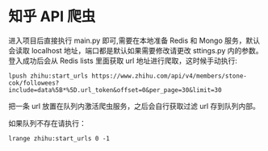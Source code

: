 # 知乎 API 爬虫
进入项目后直接执行 main.py 即可,需要在本地准备 Redis 和 Mongo 服务，默认会读取 localhost 地址，端口都是默认如果需要修改请更改 sttings.py 内的参数。
登入成功后会从 Redis lists 里面获取 url 地址进行爬取，这时候手动执行:
```
lpush zhihu:start_urls https://www.zhihu.com/api/v4/members/stone-cok/followees?include=data%5B*%5D.url_token&offset=0&per_page=30&limit=30
```
把一条 url 放置在队列内激活爬虫服务，之后会自行获取过滤 url 存到队列内部。

如果队列不存在请执行：
```
lrange zhihu:start_urls 0 -1
```

